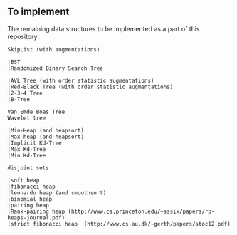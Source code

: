 ## To implement

The remaining data structures to be implemented as a part of this repository:
	
    SkipList (with augmentations)

	|BST
    |Randomized Binary Search Tree
    
    |AVL Tree (with order statistic augmentations)
    |Red-Black Tree (with order statistic augmentations)
    |2-3-4 Tree
    |B-Tree
    
	Van Emde Boas Tree
	Wavelet tree

	|Min-Heap (and heapsort)
	|Max-heap (and heapsort)
	|Implicit Kd-Tree
	|Max Kd-Tree
	|Min Kd-Tree

	disjoint sets

	|soft heap
	|fibonacci heap
	|leonardo heap (and smoothsort)
	|binomial heap
	|pairing heap
	|Rank-pairing heap (http://www.cs.princeton.edu/~sssix/papers/rp-heaps-journal.pdf)
	|strict fibonacci heap 	(http://www.cs.au.dk/~gerth/papers/stoc12.pdf)